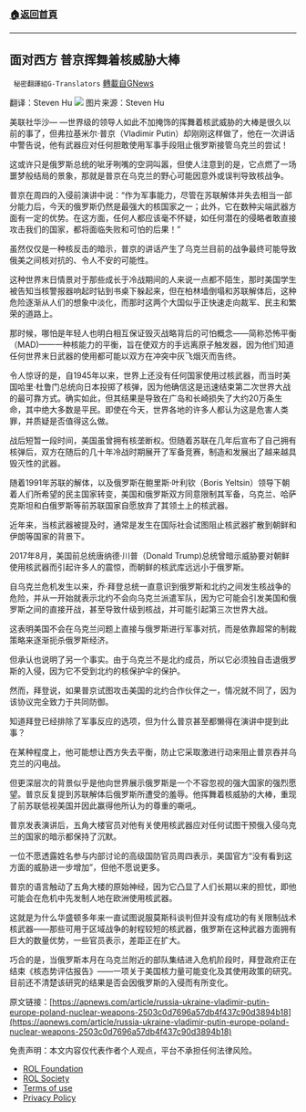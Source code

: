 ###  [:house:返回首頁](https://github.com/ourhimalayas/txt)
---


## 面对西方 普京挥舞着核威胁大棒
` 秘密翻譯組G-Translators` [轉載自GNews](https://gnews.org/zh-hans/2069943/)

翻译：Steven Hu
![](https://assets.gnews.org/wp-content/uploads/2022/02/1-397.jpg)
图片来源：Steven Hu

美联社华沙— —世界级的领导人如此不加掩饰的挥舞着核武威胁的大棒是很久以前的事了，但弗拉基米尔·普京（Vladimir Putin）却刚刚这样做了，他在一次讲话中警告说，他有武器应对任何胆敢使用军事手段阻止俄罗斯接管乌克兰的尝试！

这或许只是俄罗斯总统的呲牙咧嘴的空洞叫嚣，但使人注意到的是，它点燃了一场噩梦般结局的景象，那就是普京在乌克兰的野心可能因意外或误判导致核战争。

普京在周四的入侵前演讲中说：“作为军事能力，尽管在苏联解体并失去相当一部分能力后，今天的俄罗斯仍然是最强大的核国家之一；此外，它在数种尖端武器方面有一定的优势。在这方面，任何人都应该毫不怀疑，如任何潜在的侵略者敢直接攻击我们的国家，都将面临失败和可怕的后果！”

虽然仅仅是一种核反击的暗示，普京的讲话产生了乌克兰目前的战争最终可能导致俄美之间核对抗的、令人不安的可能性。

这种世界末日情景对于那些成长于冷战期间的人来说一点都不陌生，那时美国学生被告知当核警报器响起时钻到书桌下躲起来，但在柏林墙倒塌和苏联解体后，这种危险逐渐从人们的想象中淡化，而那时这两个大国似乎正快速走向裁军、民主和繁荣的道路上。

那时候，哪怕是年轻人也明白相互保证毁灭战略背后的可怕概念——简称恐怖平衡（MAD)——一种核能力的平衡，旨在使双方的手远离原子触发器，因为他们知道任何世界末日武器的使用都可能以双方在冲突中灰飞烟灭而告终。

令人惊讶的是，自1945年以来，世界上还没有任何国家使用过核武器，而当时美国哈里·杜鲁门总统向日本投掷了核弹，因为他确信这是迅速结束第二次世界大战的最可靠方式。确实如此，但其结果是导致在广岛和长崎损失了大约20万条生命，其中绝大多数是平民。即使在今天，世界各地的许多人都认为这是危害人类罪，并质疑是否值得这么做。

战后短暂一段时间，美国虽曾拥有核垄断权。但随着苏联在几年后宣布了自己拥有核弹后，双方在随后的几十年冷战时期展开了军备竞赛，制造和发展出了越来越具毁灭性的武器。

随着1991年苏联的解体，以及俄罗斯在鲍里斯·叶利钦（Boris Yeltsin）领导下朝着人们所希望的民主国家转变，美国和俄罗斯双方同意限制其军备，乌克兰、哈萨克斯坦和白俄罗斯等前苏联国家自愿放弃了其领土上的核武器。

近年来，当核武器被提及时，通常是发生在国际社会试图阻止核武器扩散到朝鲜和伊朗等国家的背景下。

2017年8月，美国前总统唐纳德·川普（Donald Trump)总统曾暗示威胁要对朝鲜使用核武器而引起许多人的震惊，而朝鲜的核武库远远小于俄罗斯。

自乌克兰危机发生以来，乔·拜登总统一直意识到俄罗斯和北约之间发生核战争的危险，并从一开始就表示北约不会向乌克兰派遣军队，因为它可能会引发美国和俄罗斯之间的直接开战，甚至导致什级到核战，并可能引起第三次世界大战。

这表明美国不会在乌克兰问题上直接与俄罗斯进行军事对抗，而是依靠超常的制裁策略来逐渐扼杀俄罗斯经济。

但承认也说明了另一个事实。由于乌克兰不是北约成员，所以它必须独自击退俄罗斯的入侵，因为它不受到北约的核保护伞的保护。

然而，拜登说，如果普京试图攻击美国的北约合作伙伴之一，情况就不同了，因为该协议完全致力于共同防御。

知道拜登已经排除了军事反应的选项，但为什么普京甚至都懒得在演讲中提到此事？

在某种程度上，他可能想让西方失去平衡，防止它采取激进行动来阻止普京吞并乌克兰的闪电战。

但更深层次的背景似乎是他向世界展示俄罗斯是一个不容忽视的强大国家的强烈愿望。普京反复提到苏联解体后俄罗斯所遭受的羞辱。他挥舞着核威胁的大棒，重现了前苏联低视美国并因此赢得他所认为的尊重的嘶吼。

普京发表演讲后，五角大楼官员对他有关使用核武器应对任何试图干预俄入侵乌克兰的国家的暗示都保持了沉默。

一位不愿透露姓名参与内部讨论的高级国防官员周四表示，美国官方“没有看到这方面的威胁进一步增加”，但他不愿说更多。

普京的语言触动了五角大楼的原始神经，因为它凸显了人们长期以来的担忧，即他可能会在危机中先发制人地在欧洲使用核武器。

这就是为什么华盛顿多年来一直试图说服莫斯科谈判但并没有成功的有关限制战术核武器——那些可用于区域战争的射程较短的核武器，俄罗斯在这种武器方面拥有巨大的数量优势，一些官员表示，差距正在扩大。

巧合的是，当俄罗斯本月在乌克兰附近的部队集结进入危机阶段时，拜登政府正在结束《核态势评估报告》——一项关于美国核力量可能变化及其使用政策的研究。目前还不清楚该研究的结果是否会因俄罗斯的入侵而有所变化。

原文链接：[https://apnews.com/article/russia-ukraine-vladimir-putin-europe-poland-nuclear-weapons-2503c0d7696a57db4f437c90d3894b18](https://apnews.com/article/russia-ukraine-vladimir-putin-europe-poland-nuclear-weapons-2503c0d7696a57db4f437c90d3894b18)

 

免责声明：本文内容仅代表作者个人观点，平台不承担任何法律风险。

- [ROL Foundation](https://rolfoundation.org/)
- [ROL Society](https://rolsociety.org/)
- [Terms of use](https://gnews.org/terms-of-use-3/)
- [Privacy Policy](https://gnews.org/privacy-policy/)
